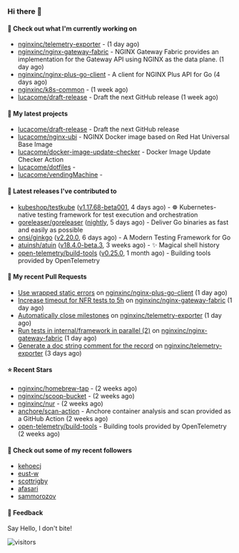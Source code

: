 ### Hi there 👋

#### 👷 Check out what I'm currently working on

- [nginxinc/telemetry-exporter](https://github.com/nginxinc/telemetry-exporter) -  (1 day ago)
- [nginxinc/nginx-gateway-fabric](https://github.com/nginxinc/nginx-gateway-fabric) - NGINX Gateway Fabric provides an implementation for the Gateway API using NGINX as the data plane. (1 day ago)
- [nginxinc/nginx-plus-go-client](https://github.com/nginxinc/nginx-plus-go-client) - A client for NGINX Plus API for Go (4 days ago)
- [nginxinc/k8s-common](https://github.com/nginxinc/k8s-common) -  (1 week ago)
- [lucacome/draft-release](https://github.com/lucacome/draft-release) - Draft the next GitHub release (1 week ago)

#### 🌱 My latest projects

- [lucacome/draft-release](https://github.com/lucacome/draft-release) - Draft the next GitHub release
- [lucacome/nginx-ubi](https://github.com/lucacome/nginx-ubi) - NGINX Docker image based on Red Hat Universal Base Image
- [lucacome/docker-image-update-checker](https://github.com/lucacome/docker-image-update-checker) - Docker Image Update Checker Action
- [lucacome/dotfiles](https://github.com/lucacome/dotfiles) - 
- [lucacome/vendingMachine](https://github.com/lucacome/vendingMachine) - 

#### 🔭 Latest releases I've contributed to

- [kubeshop/testkube](https://github.com/kubeshop/testkube) ([v1.17.68-beta001](https://github.com/kubeshop/testkube/releases/tag/v1.17.68-beta001), 4 days ago) - ☸️ Kubernetes-native testing framework for test execution and orchestration
- [goreleaser/goreleaser](https://github.com/goreleaser/goreleaser) ([nightly](https://github.com/goreleaser/goreleaser/releases/tag/nightly), 5 days ago) - Deliver Go binaries as fast and easily as possible
- [onsi/ginkgo](https://github.com/onsi/ginkgo) ([v2.20.0](https://github.com/onsi/ginkgo/releases/tag/v2.20.0), 6 days ago) - A Modern Testing Framework for Go
- [atuinsh/atuin](https://github.com/atuinsh/atuin) ([v18.4.0-beta.3](https://github.com/atuinsh/atuin/releases/tag/v18.4.0-beta.3), 3 weeks ago) - ✨ Magical shell history
- [open-telemetry/build-tools](https://github.com/open-telemetry/build-tools) ([v0.25.0](https://github.com/open-telemetry/build-tools/releases/tag/v0.25.0), 1 month ago) - Building tools provided by OpenTelemetry

#### 🔨 My recent Pull Requests

- [Use wrapped static errors](https://github.com/nginxinc/nginx-plus-go-client/pull/343) on [nginxinc/nginx-plus-go-client](https://github.com/nginxinc/nginx-plus-go-client) (1 day ago)
- [Increase timeout for NFR tests to 5h](https://github.com/nginxinc/nginx-gateway-fabric/pull/2380) on [nginxinc/nginx-gateway-fabric](https://github.com/nginxinc/nginx-gateway-fabric) (1 day ago)
- [Automatically close milestones](https://github.com/nginxinc/telemetry-exporter/pull/188) on [nginxinc/telemetry-exporter](https://github.com/nginxinc/telemetry-exporter) (1 day ago)
- [Run tests in internal/framework in parallel (2)](https://github.com/nginxinc/nginx-gateway-fabric/pull/2367) on [nginxinc/nginx-gateway-fabric](https://github.com/nginxinc/nginx-gateway-fabric) (1 day ago)
- [Generate a doc string comment for the record](https://github.com/nginxinc/telemetry-exporter/pull/187) on [nginxinc/telemetry-exporter](https://github.com/nginxinc/telemetry-exporter) (3 days ago)

#### ⭐ Recent Stars

- [nginxinc/homebrew-tap](https://github.com/nginxinc/homebrew-tap) -  (2 weeks ago)
- [nginxinc/scoop-bucket](https://github.com/nginxinc/scoop-bucket) -  (2 weeks ago)
- [nginxinc/nur](https://github.com/nginxinc/nur) -  (2 weeks ago)
- [anchore/scan-action](https://github.com/anchore/scan-action) - Anchore container analysis and scan provided as a GitHub Action (2 weeks ago)
- [open-telemetry/build-tools](https://github.com/open-telemetry/build-tools) - Building tools provided by OpenTelemetry (2 weeks ago)

#### 👯 Check out some of my recent followers

- [kehoecj](https://github.com/kehoecj)
- [eust-w](https://github.com/eust-w)
- [scottrigby](https://github.com/scottrigby)
- [afasari](https://github.com/afasari)
- [sammorozov](https://github.com/sammorozov)

#### 💬 Feedback

Say Hello, I don't bite!

![visitors](https://visitor-badge.laobi.icu/badge?page_id=lucacome.visitor-badge)
#
